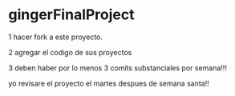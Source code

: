 # gingerFinalProject

1 hacer fork a este proyecto.

2 agregar el codigo de sus proyectos

3 deben haber por lo menos 3 comits substanciales por semana!!!


yo revisare el proyecto el martes despues de semana santa!!

